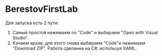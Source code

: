 # BerestovFirstLab
Для запуска есть 2 пути:
1. Самый простой нажимаем по "Code" и выбираем "Open with Visual Studio".
2. Качаем архив, для этого снова выбираем "Code"и нажимаем "Download ZIP".
Работа сделанна на C#, используя XAML.
